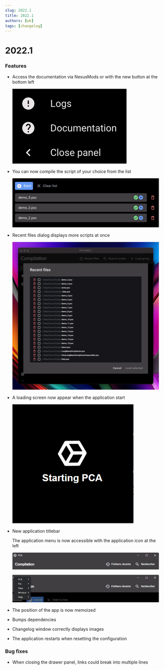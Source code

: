 ```yaml
---
slug: 2022.1
title: 2022.1
authors: [wk]
tags: [changelog]
---
```


# 2022.1

### Features

- Access the documentation via NexusMods or with the new button at the bottom left

  ![documentation.png](documentation.png)

- You can now compile the script of your choice from the list

  ![script_list.png](script_list.png)

- Recent files dialog displays more scripts at once
  
  ![recent-files.png](recent-files.png)

- A loading screen now appear when the application start

  ![loading.png](loading.png)

- New application titlebar

  The application menu is now accessible with the application icon at the left

  ![new-titlebar.png](new-titlebar.png)

  ![new-titlebar-open.png](new-titlebar-open.png)

- The position of the app is now memoized
- Bumps dependencies
- Changelog window correctly displays images
- The application restarts when resetting the configuration

### Bug fixes

- When closing the drawer panel, links could break into multiple lines

